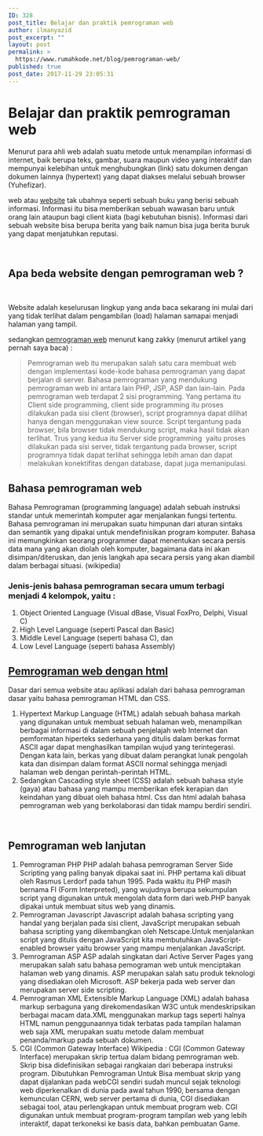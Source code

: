 ```yaml
---
ID: 328
post_title: Belajar dan praktik pemrograman web
author: ilmanyazid
post_excerpt: ""
layout: post
permalink: >
  https://www.rumahkode.net/blog/pemrograman-web/
published: true
post_date: 2017-11-29 23:05:31
---
```

<h1>Belajar dan praktik pemrograman web</h1>
Menurut para ahli web adalah suatu metode untuk menampilan informasi di internet, baik berupa teks, gambar, suara maupun video yang interaktif dan mempunyai kelebihan untuk menghubungkan (link) satu dokumen dengan dokumen lainnya (hypertext) yang dapat diakses melalui sebuah browser (Yuhefizar).

web atau <a href="http://www.rumahkode.net/">website</a> tak ubahnya seperti sebuah buku yang berisi sebuah informasi. Informasi itu bisa memberikan sebuah wawasan baru untuk orang lain ataupun bagi client kiata (bagi kebutuhan bisnis). Informasi dari sebuah website bisa berupa berita yang baik namun bisa juga berita buruk yang dapat menjatuhkan reputasi.

&nbsp;
<h2>Apa beda website dengan pemrograman web ?</h2>
&nbsp;

Website adalah keselurusan lingkup yang anda baca sekarang ini mulai dari yang tidak terlihat dalam pengambilan (load) halaman samapai menjadi halaman yang tampil.

sedangkan <a href="http://www.rumahkode.net/blog/pemrograman-web/">pemrograman web</a> menurut kang zakky (menurut artikel yang pernah saya baca) :
<blockquote>Pemrograman web itu merupakan salah satu cara membuat web dengan implementasi kode-kode bahasa pemrograman yang dapat berjalan di server. Bahasa pemrograman yang mendukung pemrograman web ini antara lain PHP, JSP, ASP dan lain-lain. Pada pemrograman web terdapat 2 sisi programming. Yang pertama itu Client side programming, client side programming itu proses dilakukan pada sisi client (browser), script programnya dapat dilihat hanya dengan menggunakan view source. Script tergantung pada browser, bila browser tidak mendukung script, maka hasil tidak akan terlihat. Trus yang kedua itu Server side programming  yaitu proses dilakukan pada sisi server, tidak tergantung pada browser, script programnya tidak dapat terlihat sehingga lebih aman dan dapat melakukan konektifitas dengan database, dapat juga memanipulasi.</blockquote>
<h2></h2>
<h2>Bahasa pemrograman web</h2>
Bahasa Pemrograman (programming language) adalah sebuah instruksi standar untuk memerintah komputer agar menjalankan fungsi tertentu. Bahasa pemrograman ini merupakan suatu himpunan dari aturan sintaks dan semantik yang dipakai untuk mendefinisikan program komputer. Bahasa ini memungkinkan seorang programmer dapat menentukan secara persis data mana yang akan diolah oleh komputer, bagaimana data ini akan disimpan/diteruskan, dan jenis langkah apa secara persis yang akan diambil dalam berbagai situasi. (wikipedia)
<h3>Jenis-jenis bahasa pemrograman secara umum terbagi menjadi 4 kelompok, yaitu :</h3>
<ol>
 	<li>Object Oriented Language (Visual dBase, Visual FoxPro, Delphi, Visual C)</li>
 	<li>High Level Language (seperti Pascal dan Basic)</li>
 	<li>Middle Level Language (seperti bahasa C), dan</li>
 	<li>Low Level Language (seperti bahasa Assembly)</li>
</ol>
<h2></h2>
<h2><a href="http://www.rumahkode.net/blog/cara-membuat-website-dengan-html-bootstrap-di-blogger-terbaru/">Pemrograman web dengan html</a></h2>
Dasar dari semua website atau aplikasi adalah dari bahasa pemrograman dasar yaitu bahasa pemrograman HTML dan CSS.
<ol>
 	<li>Hypertext Markup Language (HTML) adalah sebuah bahasa markah yang digunakan untuk membuat sebuah halaman web, menampilkan berbagai informasi di dalam sebuah penjelajah web Internet dan pemformatan hiperteks sederhana yang ditulis dalam berkas format ASCII agar dapat menghasilkan tampilan wujud yang terintegerasi. Dengan kata lain, berkas yang dibuat dalam perangkat lunak pengolah kata dan disimpan dalam format ASCII normal sehingga menjadi halaman web dengan perintah-perintah HTML.</li>
 	<li>Sedangkan Cascading style sheet (CSS) adalah sebuah bahasa style (gaya) atau bahasa yang mampu memberikan efek kerapian dan keindahan yang dibuat oleh bahasa html. Css dan html adalah bahasa pemrograman web yang berkolaborasi dan tidak mampu berdiri sendiri.</li>
</ol>
&nbsp;
<h2>Pemrograman web lanjutan</h2>
<ol>
 	<li>Pemrograman PHP
PHP adalah bahasa pemrograman Server Side Scripting yang paling banyak dipakai saat ini. PHP pertama kali dibuat oleh Rasmus Lerdorf pada tahun 1995. Pada waktu itu PHP masih bernama FI (Form Interpreted), yang wujudnya berupa sekumpulan script yang digunakan untuk mengolah data form dari web.PHP banyak dipakai untuk membuat situs web yang dinamis.</li>
 	<li>Pemrograman Javascript
Javascript adalah bahasa scripting yang handal yang berjalan pada sisi client, JavaScript merupakan sebuah bahasa scripting yang dikembangkan oleh Netscape.Untuk menjalankan script yang ditulis dengan JavaScript kita membutuhkan JavaScript-enabled browser yaitu browser yang mampu menjalankan JavaScript.</li>
 	<li>Pemrograman ASP
ASP adalah singkatan dari Active Server Pages yang merupakan salah satu bahasa pemograman web untuk menciptakan halaman web yang dinamis. ASP merupakan salah satu produk teknologi yang disediakan oleh Microsoft. ASP bekerja pada web server dan merupakan server side scripting.</li>
 	<li>Pemrograman XML
Extensible Markup Language (XML) adalah bahasa markup serbaguna yang direkomendasikan W3C untuk mendeskripsikan berbagai macam data.XML menggunakan markup tags seperti halnya HTML namun penggunaannya tidak terbatas pada tampilan halaman web saja XML merupakan suatu metode dalam membuat penanda/markup pada sebuah dokumen.</li>
 	<li>CGI (Common Gateway Interface)
Wikipedia : CGI (Common Gateway Interface) merupakan skrip tertua dalam bidang pemrograman web. Skrip bisa didefinisikan sebagai rangkaian dari beberapa instruksi program. Dibutuhkan Pemrograman Untuk Bisa membuat skrip yang dapat dijalankan pada webCGI sendiri sudah muncul sejak teknologi web diperkenalkan di dunia pada awal tahun 1990, bersama dengan kemunculan CERN, web server pertama di dunia, CGI disediakan sebagai tool, atau perlengkapan untuk membuat program web. CGI digunakan untuk membuat program-program tampilan web yang lebih interaktif, dapat terkoneksi ke basis data, bahkan pembuatan Game.</li>
</ol>